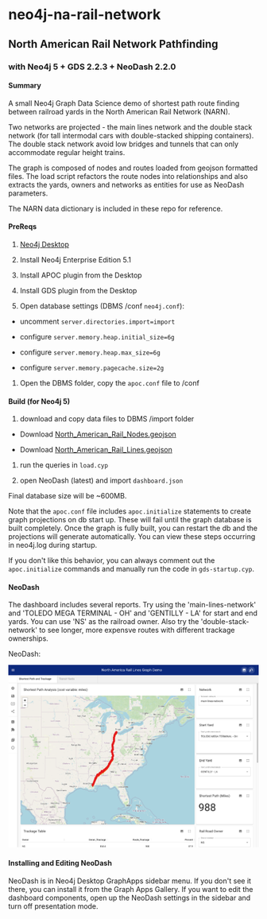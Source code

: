 # neo4j-na-rail-network
## North American Rail Network Pathfinding
### with Neo4j 5 + GDS 2.2.3 + NeoDash 2.2.0

#### Summary

A small Neo4j Graph Data Science demo of shortest path route finding between railroad yards in the North American Rail Network (NARN).

Two networks are projected - the main lines network and the double stack network (for tall intermodal cars with double-stacked shipping containers). The double stack network avoid low bridges and tunnels that can only accommodate regular height trains.

The graph is composed of nodes and routes loaded from geojson formatted files. The load script refactors the route nodes into relationships and also extracts the yards, owners and networks as entities for use as NeoDash parameters.

The NARN data dictionary is included in these repo for reference.

#### PreReqs

1. [Neo4j Desktop](https://neo4j.com/download)

1. Install Neo4j Enterprise Edition 5.1

1. Install APOC plugin from the Desktop

1. Install GDS plugin from the Desktop

1. Open database settings (DBMS /conf `neo4j.conf`):

  * uncomment `server.directories.import=import`

  * configure `server.memory.heap.initial_size=6g`

  * configure `server.memory.heap.max_size=6g`

  * configure `server.memory.pagecache.size=2g`

1. Open the DBMS folder, copy the `apoc.conf` file to /conf


#### Build (for Neo4j 5)

1. download and copy data files to DBMS /import folder

  * Download [North_American_Rail_Nodes.geojson](https://hub.arcgis.com/datasets/usdot::north-american-rail-network-nodes/explore)

  * Download [North_American_Rail_Lines.geojson](https://hub.arcgis.com/datasets/usdot::north-american-rail-network-lines/explore)


1. run the queries in `load.cyp`

1. open NeoDash (latest) and import `dashboard.json`

Final database size will be ~600MB.

Note that the `apoc.conf` file includes `apoc.initialize` statements to create graph projections on db start up.  These will fail until the graph database is built completely.  Once the graph is fully built, you can restart the db and the projections will generate automatically.  You can view these steps occurring in neo4j.log during startup.

If you don't like this behavior, you can always comment out the `apoc.initialize` commands and manually run the code in `gds-startup.cyp`.

#### NeoDash

The dashboard includes several reports.  Try using the 'main-lines-network' and 'TOLEDO MEGA TERMINAL - OH' and 'GENTILLY - LA' for start and end yards.
You can use 'NS' as the railroad owner. Also try the 'double-stack-network' to see longer, more expensve routes with different trackage ownerships.

NeoDash:

![NeoDash](narn-image.png)

#### Installing and Editing NeoDash
NeoDash is in Neo4j Desktop GraphApps sidebar menu.
If you don't see it there, you can install it from the Graph Apps Gallery.
If you want to edit the dashboard components, open up the NeoDash settings in the sidebar and turn off presentation mode.
